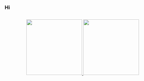 ### Hi

##

<div align="center">
  <a href="https://github.com/deweishide">
  <img height="180em" src="https://github-readme-stats.vercel.app/api?username=deweishide&show_icons=true&theme=dark&include_all_commits=true&count_private=true"/>
  <img height="180em" src="https://github-readme-stats.vercel.app/api/top-langs/?username=deweishide&layout=compact&langs_count=7&theme=dark"/>
</div>
  
##
